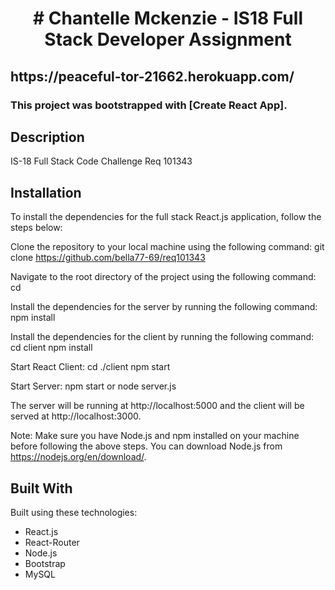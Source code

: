 <h1 align="center">
# Chantelle Mckenzie - IS18 Full Stack Developer Assignment
</h1>

<h2 align='left'>
  https://peaceful-tor-21662.herokuapp.com/
</h2>
  
<h3 align='left'>
This project was bootstrapped with [Create React App].
</h3>

## Description

IS-18 Full Stack Code Challenge Req 101343

## Installation

To install the dependencies for the full stack React.js application, follow the steps below:

Clone the repository to your local machine using the following command:
git clone <https://github.com/bella77-69/req101343>

Navigate to the root directory of the project using the following command:
cd <stock-status>

Install the dependencies for the server by running the following command:
npm install

Install the dependencies for the client by running the following command:
cd client
npm install

Start React Client:
cd ./client
npm start

Start Server:
npm start or node server.js

The server will be running at http://localhost:5000 and the client will be served at http://localhost:3000.

Note: Make sure you have Node.js and npm installed on your machine before following the above steps. You can download Node.js from https://nodejs.org/en/download/.

## Built With

Built using these technologies:

- React.js
- React-Router
- Node.js
- Bootstrap
- MySQL
  
